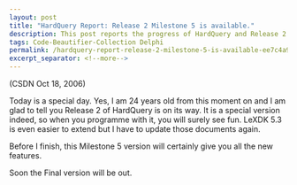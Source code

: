 ```yaml
---
layout: post
title: "HardQuery Report: Release 2 Milestone 5 is available."
description: This post reports the progress of HardQuery and Release 2 Milestone 5.
tags: Code-Beautifier-Collection Delphi
permalink: /hardquery-report-release-2-milestone-5-is-available-ee7c4a96c4d4
excerpt_separator: <!--more-->
---
```

(CSDN Oct 18, 2006)

Today is a special day. Yes, I am 24 years old from this moment on and I am glad to tell you Release 2 of HardQuery is on its way. It is a special version indeed, so when you programme with it, you will surely see fun. LeXDK 5.3 is even easier to extend but I have to update those documents again.

Before I finish, this Milestone 5 version will certainly give you all the new features.

Soon the Final version will be out.
<!--more-->